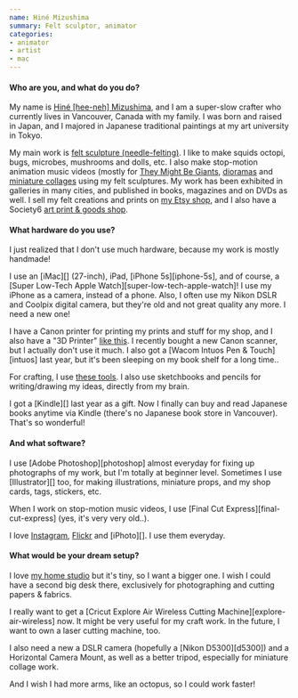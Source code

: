 ```yaml
---
name: Hiné Mizushima
summary: Felt sculptor, animator
categories:
- animator
- artist
- mac
---
```


#### Who are you, and what do you do?

My name is [Hiné [hee-neh] Mizushima](http://www.hinemizushima.com/ "Hiné's website."), and I am a super-slow crafter who currently lives in Vancouver, Canada with my family. I was born and raised in Japan, and I majored in Japanese traditional paintings at my art university in Tokyo.

My main work is [felt sculpture (needle-felting)](http://www.hinemizushima.com/72050/felt-sculptures "Hiné's sculptures."). I like to make squids octopi, bugs, microbes, mushrooms and dolls, etc. I also make stop-motion animation music videos (mostly for [They Might Be Giants](https://www.behance.net/gallery/8439009/Video-Insect-Hospital "Hiné's TMBG video on Behance."), [dioramas](https://www.behance.net/gallery/25898041/Cephalopod-Anatomy-Class "Hiné's anatomy diorama on Behance.") and [miniature collages](http://www.hinemizushima.com/335608/miniature-collage "Hiné's felt collages.") using my felt sculptures. My work has been exhibited in galleries in many cities, and published in books, magazines and on DVDs as well. I sell my felt creations and prints on [my Etsy shop](https://www.etsy.com/shop/hine "Hiné's Etsy store."), and I also have a Society6 [art print & goods shop](http://society6.com/hine "Hiné's Society6 store.").

#### What hardware do you use?

I just realized that I don't use much hardware, because my work is mostly handmade!

I use an [iMac][] (27-inch), iPad, [iPhone 5s][iphone-5s], and of course, a [Super Low-Tech Apple Watch][super-low-tech-apple-watch]! I use my iPhone as a camera, instead of a phone. Also, I often use my Nikon DSLR and Coolpix digital camera, but they're old and not great quality any more. I need a new one!

I have a Canon printer for printing my prints and stuff for my shop, and I also have a "3D Printer" [like this](https://www.behance.net/gallery/2990737/GIF-Animation-3D-Printer "Hiné's 3D 'printer' on Behance."). I recently bought a new Canon scanner, but I actually don't use it much. I also got a [Wacom Intuos Pen & Touch][intuos] last year, but it's been sleeping on my book shelf for a long time..

For crafting, I use [these tools](https://www.flickr.com/photos/sheishine/16046525941/ "A Flickr photo of Hiné's felt tools."). I also use sketchbooks and pencils for writing/drawing my ideas, directly from my brain.

I got a [Kindle][] last year as a gift. Now I finally can buy and read Japanese books anytime via Kindle (there's no Japanese book store in Vancouver). That's so wonderful!

#### And what software?

I use [Adobe Photoshop][photoshop] almost everyday for fixing up photographs of my work, but I'm totally at beginner level. Sometimes I use [Illustrator][] too, for making illustrations, miniature props, and my shop cards, tags, stickers, etc.

When I work on stop-motion music videos, I use [Final Cut Express][final-cut-express] (yes, it's very very old..).

I love [Instagram](https://instagram.com/sheishine/ "Hiné's Instagram account."), [Flickr](https://www.flickr.com/photos/sheishine/ "Hiné's Flickr account.") and [iPhoto][]. I use them everyday.

#### What would be your dream setup?

I love [my home studio](https://www.etsy.com/seller-handbook/article/inspiring-workspaces-hine/22265183158 "An Etsy interview with Hiné.") but it's tiny, so I want a bigger one. I wish I could have a second big desk there, exclusively for photographing and cutting papers & fabrics.

I really want to get a [Cricut Explore Air Wireless Cutting Machine][explore-air-wireless] now. It might be very useful for my craft work. In the future, I want to own a laser cutting machine, too.

I also need a new a DSLR camera (hopefully a [Nikon D5300][d5300]) and a Horizontal Camera Mount, as well as a better tripod, especially for miniature collage work.

And I wish I had more arms, like an octopus, so I could work faster!
